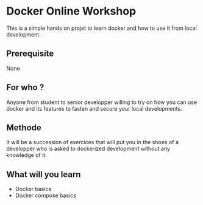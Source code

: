# Docker Online Workshop
This is a simple hands on projet to learn docker and how to use it from local development.  

## Prerequisite
None  

## For who ?  
Anyone from student to senior developper willing to try on how you can use docker and its features to fasten and secure your local developments.

## Methode  
It will be a succession of exercices that will put you in the shoes of a developper who is asked to dockerized development without any knowledge of it.

## What will you learn  
+ Docker basics  
+ Docker compose basics  
